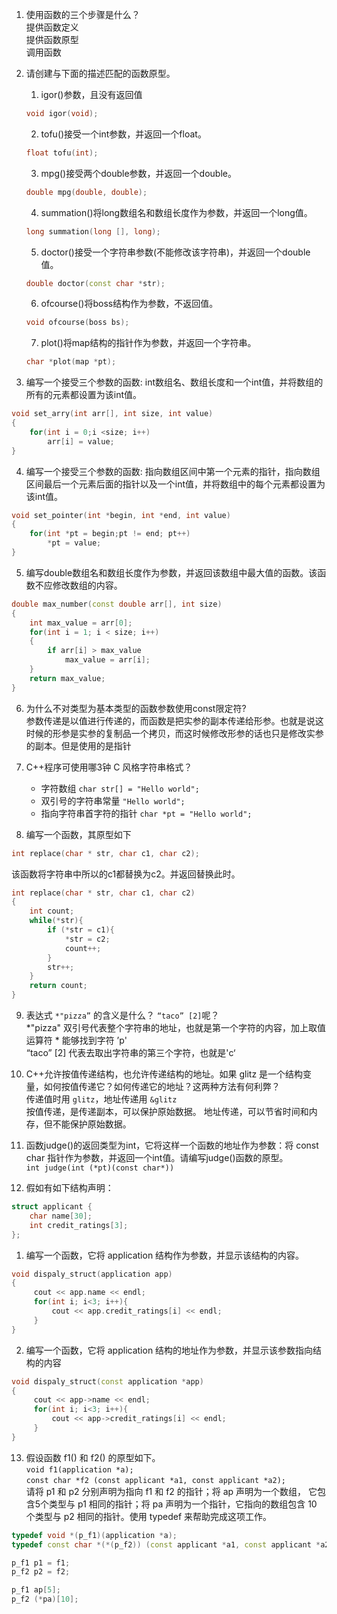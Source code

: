1. 使用函数的三个步骤是什么？  
提供函数定义  
提供函数原型  
调用函数


2. 请创建与下面的描述匹配的函数原型。

   1. igor()参数，且没有返回值  
   ```c++
   void igor(void);
   ```
   
   2. tofu()接受一个int参数，并返回一个float。
   ```c++
   float tofu(int);
   ```
   
   3. mpg()接受两个double参数，并返回一个double。
   ```c++
   double mpg(double, double);
   ```

   4. summation()将long数组名和数组长度作为参数，并返回一个long值。
   ```c++
   long summation(long [], long);
   ```

   5. doctor()接受一个字符串参数(不能修改该字符串)，并返回一个double值。
   ```c++
   double doctor(const char *str);
   ```

   6. ofcourse()将boss结构作为参数，不返回值。
    ```c++
   void ofcourse(boss bs);
   ```

   7. plot()将map结构的指针作为参数，并返回一个字符串。
   ```c++
   char *plot(map *pt);
   ```


3. 编写一个接受三个参数的函数: int数组名、数组长度和一个int值，并将数组的所有的元素都设置为该int值。
```c++
void set_arry(int arr[], int size, int value)
{
    for(int i = 0;i <size; i++)
        arr[i] = value;
}
```


4. 编写一个接受三个参数的函数: 指向数组区间中第一个元素的指针，指向数组区间最后一个元素后面的指针以及一个int值，并将数组中的每个元素都设置为该int值。
```c++
void set_pointer(int *begin, int *end, int value)
{
    for(int *pt = begin;pt != end; pt++)
        *pt = value;
}
```


5. 编写double数组名和数组长度作为参数，并返回该数组中最大值的函数。该函数不应修改数组的内容。
```c++
double max_number(const double arr[], int size)
{
    int max_value = arr[0];
    for(int i = 1; i < size; i++)
    {
        if arr[i] > max_value
            max_value = arr[i];
    }
    return max_value;
}
```


6. 为什么不对类型为基本类型的函数参数使用const限定符?  
参数传递是以值进行传递的，而函数是把实参的副本传递给形参。也就是说这时候的形参是实参的复制品一个拷贝，而这时候修改形参的话也只是修改实参的副本。但是使用的是指针


7. C++程序可使用哪3钟 C 风格字符串格式？  
   + 字符数组 `char str[] = "Hello world";`
   + 双引号的字符串常量 `"Hello world";`
   + 指向字符串首字符的指针 `char *pt = "Hello world";`
   

8. 编写一个函数，其原型如下
```c++
int replace(char * str, char c1, char c2);
```
该函数将字符串中所以的c1都替换为c2。并返回替换此时。
```c++
int replace(char * str, char c1, char c2)
{
    int count;
    while(*str){
        if (*str = c1){
            *str = c2;
            count++;
        }
        str++;
    }
    return count;
}
```


9. 表达式 `*"pizza”` 的含义是什么？ `“taco” [2]`呢？  
*"pizza" 双引号代表整个字符串的地址，也就是第一个字符的内容，加上取值运算符 * 能够找到字符 ’p'   
“taco” [2] 代表去取出字符串的第三个字符，也就是'c‘


10. C++允许按值传递结构，也允许传递结构的地址。如果 glitz 是一个结构变量，如何按值传递它？如何传递它的地址？这两种方法有何利弊？  
传递值时用 `glitz`，地址传递用 `&glitz`   
按值传递，是传递副本，可以保护原始数据。
地址传递，可以节省时间和内存，但不能保护原始数据。


11. 函数judge()的返回类型为int，它将这样一个函数的地址作为参数：将 const char 指针作为参数，并返回一个int值。请编写judge()函数的原型。  
`int judge(int (*pt)(const char*))`


12. 假如有如下结构声明：
```c++
struct applicant {
    char name[30];
    int credit_ratings[3];
};
```
   1. 编写一个函数，它将 application 结构作为参数，并显示该结构的内容。   
   ```c++
   void dispaly_struct(application app)
   {
        cout << app.name << endl;
        for(int i; i<3; i++){
            cout << app.credit_ratings[i] << endl;
        }
   }
   ```

   2. 编写一个函数，它将 application 结构的地址作为参数，并显示该参数指向结构的内容
   ```c++
   void dispaly_struct(const application *app)
   {
        cout << app->name << endl;
        for(int i; i<3; i++){
            cout << app->credit_ratings[i] << endl;
        }
   }
   ```
   

13. 假设函数 f1() 和 f2() 的原型如下。  
`void f1(application *a);`  
`const char *f2 (const applicant *a1, const applicant *a2);`  
请将 p1 和 p2 分别声明为指向 f1 和 f2 的指针；将 ap 声明为一个数组， 它包含5个类型与 p1 相同的指针；将 pa 声明为一个指针，它指向的数组包含 10 个类型与 p2 相同的指针。使用 typedef 来帮助完成这项工作。   
```c++
typedef void *(p_f1)(application *a);
typedef const char *(*(p_f2)) (const applicant *a1, const applicant *a2);

p_f1 p1 = f1;
p_f2 p2 = f2;

p_f1 ap[5];
p_f2 (*pa)[10];
```